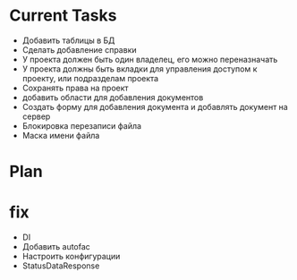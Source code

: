 # Current Tasks

- Добавить таблицы в БД
- Сделать добавление справки
- У проекта должен быть один владелец, его можно переназначать
- У проекта должны быть вкладки для управления доступом к проекту, или подразделам проекта
- Сохранять права на проект
- добавить области для добавления документов
- Создать форму для добавления документа и добавлять документ на сервер
- Блокировка перезаписи файла
- Маска имени файла

# Plan

# fix

- DI
- Добавить autofac
- Настроить конфигурации
- StatusDataResponse